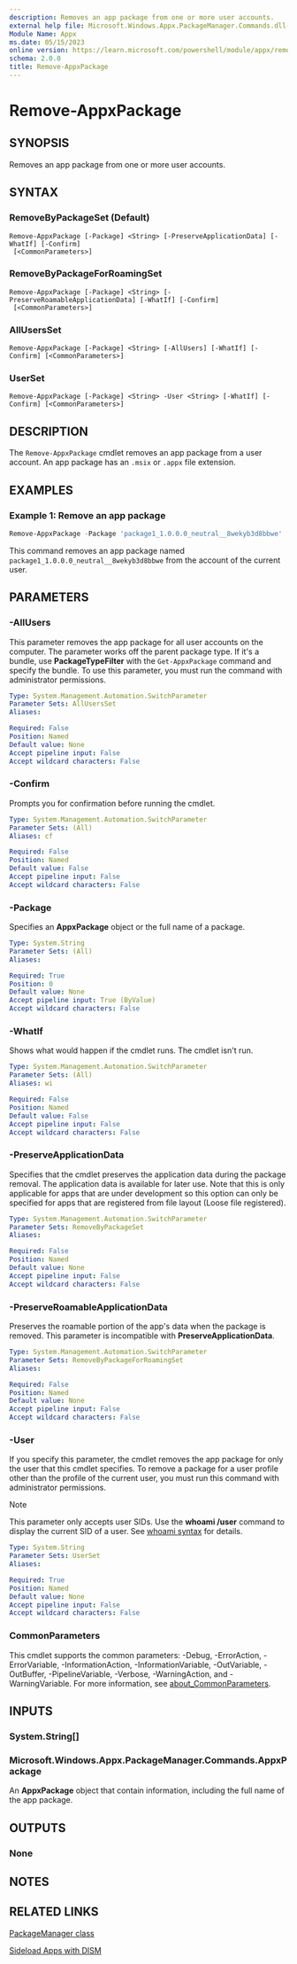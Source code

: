 ```yaml
---
description: Removes an app package from one or more user accounts.
external help file: Microsoft.Windows.Appx.PackageManager.Commands.dll-Help.xml
Module Name: Appx
ms.date: 05/15/2023
online version: https://learn.microsoft.com/powershell/module/appx/remove-appxpackage?view=windowsserver2025-ps&wt.mc_id=ps-gethelp
schema: 2.0.0
title: Remove-AppxPackage
---
```


# Remove-AppxPackage

## SYNOPSIS
Removes an app package from one or more user accounts.

## SYNTAX

### RemoveByPackageSet (Default)

```
Remove-AppxPackage [-Package] <String> [-PreserveApplicationData] [-WhatIf] [-Confirm]
 [<CommonParameters>]
```

### RemoveByPackageForRoamingSet

```
Remove-AppxPackage [-Package] <String> [-PreserveRoamableApplicationData] [-WhatIf] [-Confirm]
 [<CommonParameters>]
```

### AllUsersSet

```
Remove-AppxPackage [-Package] <String> [-AllUsers] [-WhatIf] [-Confirm] [<CommonParameters>]
```

### UserSet

```
Remove-AppxPackage [-Package] <String> -User <String> [-WhatIf] [-Confirm] [<CommonParameters>]
```

## DESCRIPTION

The `Remove-AppxPackage` cmdlet removes an app package from a user account. An app package has an
`.msix` or `.appx` file extension.

## EXAMPLES

### Example 1: Remove an app package

```powershell
Remove-AppxPackage -Package 'package1_1.0.0.0_neutral__8wekyb3d8bbwe'
```

This command removes an app package named `package1_1.0.0.0_neutral__8wekyb3d8bbwe` from the
account of the current user.

## PARAMETERS

### -AllUsers

This parameter removes the app package for all user accounts on the computer. The parameter works
off the parent package type. If it's a bundle, use **PackageTypeFilter** with the `Get-AppxPackage`
command and specify the bundle. To use this parameter, you must run the command with administrator
permissions.

```yaml
Type: System.Management.Automation.SwitchParameter
Parameter Sets: AllUsersSet
Aliases:

Required: False
Position: Named
Default value: None
Accept pipeline input: False
Accept wildcard characters: False
```

### -Confirm

Prompts you for confirmation before running the cmdlet.

```yaml
Type: System.Management.Automation.SwitchParameter
Parameter Sets: (All)
Aliases: cf

Required: False
Position: Named
Default value: False
Accept pipeline input: False
Accept wildcard characters: False
```

### -Package

Specifies an **AppxPackage** object or the full name of a package.

```yaml
Type: System.String
Parameter Sets: (All)
Aliases:

Required: True
Position: 0
Default value: None
Accept pipeline input: True (ByValue)
Accept wildcard characters: False
```

### -WhatIf

Shows what would happen if the cmdlet runs. The cmdlet isn't run.

```yaml
Type: System.Management.Automation.SwitchParameter
Parameter Sets: (All)
Aliases: wi

Required: False
Position: Named
Default value: False
Accept pipeline input: False
Accept wildcard characters: False
```

### -PreserveApplicationData

Specifies that the cmdlet preserves the application data during the package removal. The
application data is available for later use. Note that this is only applicable for apps that are
under development so this option can only be specified for apps that are registered from file
layout (Loose file registered).

```yaml
Type: System.Management.Automation.SwitchParameter
Parameter Sets: RemoveByPackageSet
Aliases:

Required: False
Position: Named
Default value: None
Accept pipeline input: False
Accept wildcard characters: False
```

### -PreserveRoamableApplicationData

Preserves the roamable portion of the app's data when the package is removed. This parameter is
incompatible with **PreserveApplicationData**.

```yaml
Type: System.Management.Automation.SwitchParameter
Parameter Sets: RemoveByPackageForRoamingSet
Aliases:

Required: False
Position: Named
Default value: None
Accept pipeline input: False
Accept wildcard characters: False
```

### -User

If you specify this parameter, the cmdlet removes the app package for only the user that this cmdlet
specifies. To remove a package for a user profile other than the profile of the current user, you
must run this command with administrator permissions.

> [!NOTE]
>
> This parameter only accepts user SIDs. Use the **whoami /user** command to display the current
> SID of a user. See [whoami syntax](/windows-server/administration/windows-commands/whoami) for
> details.

```yaml
Type: System.String
Parameter Sets: UserSet
Aliases:

Required: True
Position: Named
Default value: None
Accept pipeline input: False
Accept wildcard characters: False
```

### CommonParameters

This cmdlet supports the common parameters: -Debug, -ErrorAction, -ErrorVariable,
-InformationAction, -InformationVariable, -OutVariable, -OutBuffer, -PipelineVariable, -Verbose,
-WarningAction, and -WarningVariable. For more information, see
[about_CommonParameters](https://go.microsoft.com/fwlink/?LinkID=113216).

## INPUTS

### System.String[]

### Microsoft.Windows.Appx.PackageManager.Commands.AppxPackage

An **AppxPackage** object that contain information, including the full name of the app package.

## OUTPUTS

### None

## NOTES

## RELATED LINKS

[PackageManager class](https://go.microsoft.com/fwlink/?LinkId=245447)

[Sideload Apps with DISM](https://go.microsoft.com/fwlink/?LinkID=231020)
